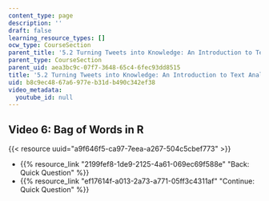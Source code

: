 ```yaml
---
content_type: page
description: ''
draft: false
learning_resource_types: []
ocw_type: CourseSection
parent_title: '5.2 Turning Tweets into Knowledge: An Introduction to Text Analytics'
parent_type: CourseSection
parent_uid: aea3bc9c-07f7-3648-65c4-6fec93dd8515
title: '5.2 Turning Tweets into Knowledge: An Introduction to Text Analytics'
uid: b8c9ec48-67a6-977e-b31d-b490c342ef38
video_metadata:
  youtube_id: null
---
```

## Video 6: Bag of Words in R

{{< resource uuid="a9f646f5-ca97-7eea-a267-504c5cbef773" >}}

- {{% resource_link "2199fef8-1de9-2125-4a61-069ec69f588e" "Back: Quick Question" %}}
- {{% resource_link "ef17614f-a013-2a73-a771-05ff3c4311af" "Continue: Quick Question" %}}
